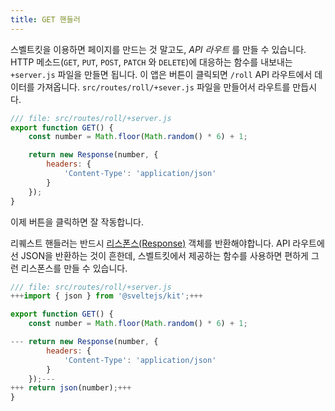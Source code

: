 ```yaml
---
title: GET 핸들러
---
```


스벨트킷을 이용하면 페이지를 만드는 것 말고도, _API_ _라우트_ 를 만들 수 있습니다. HTTP 메소드(`GET`, `PUT`, `POST`, `PATCH` 와 `DELETE`)에 대응하는 함수를 내보내는 `+server.js` 파일을 만들면 됩니다.
이 앱은 버튼이 클릭되면 `/roll` API 라우트에서 데이터를 가져옵니다. `src/routes/roll/+sever.js` 파일을 만들어서 라우트를 만듭시다.

```js
/// file: src/routes/roll/+server.js
export function GET() {
	const number = Math.floor(Math.random() * 6) + 1;

	return new Response(number, {
		headers: {
			'Content-Type': 'application/json'
		}
	});
}
```

이제 버튼을 클릭하면 잘 작동합니다.

리퀘스트 핸들러는 반드시 [리스폰스(Response)](https://developer.mozilla.org/en-US/docs/Web/API/Response/Response) 객체를 반환해야합니다. API 라우트에선 JSON을 반환하는 것이 흔한데, 스벨트킷에서 제공하는 함수를 사용하면 편하게 그런 리스폰스를 만들 수 있습니다.

```js
/// file: src/routes/roll/+server.js
+++import { json } from '@sveltejs/kit';+++

export function GET() {
	const number = Math.floor(Math.random() * 6) + 1;

---	return new Response(number, {
		headers: {
			'Content-Type': 'application/json'
		}
	});---
+++	return json(number);+++
}
```
